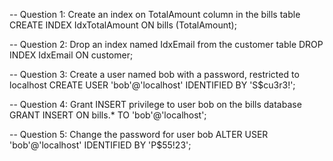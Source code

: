 -- Question 1: Create an index on TotalAmount column in the bills table
CREATE INDEX IdxTotalAmount ON bills (TotalAmount);

-- Question 2: Drop an index named IdxEmail from the customer table
DROP INDEX IdxEmail ON customer;

-- Question 3: Create a user named bob with a password, restricted to localhost
CREATE USER 'bob'@'localhost' IDENTIFIED BY 'S$cu3r3!';

-- Question 4: Grant INSERT privilege to user bob on the bills database
GRANT INSERT ON bills.* TO 'bob'@'localhost';

-- Question 5: Change the password for user bob
ALTER USER 'bob'@'localhost' IDENTIFIED BY 'P$55!23';

